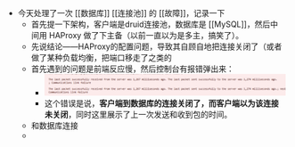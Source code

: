 - 今天处理了一次 [[数据库]] [[连接池]] 的 [[故障]]，记录一下
	- 首先提一下架构，客户端是druid连接池，数据库是 [[MySQL]]，然后中间用 HAProxy 做了下主备（以前一直以为是多主，搞笑了）。
	- 先说结论——HAProxy的配置问题，导致其自顾自地把连接关闭了（或者做了某种负载均衡，把端口移走了之类的
	- 首先遇到的问题是前端反应慢，然后控制台有报错弹出来：
		- ![image.png](../assets/image_1719053194254_0.png)
		- 这个错误是说，**客户端到数据库的连接关闭了，而客户端以为该连接未关闭**，同时这里展示了上一次发送和收到包的时间。
	- 和数据库连接
	-
